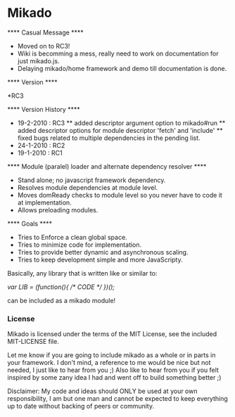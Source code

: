 Mikado
=====

**** Casual Message ****

* Moved on to RC3!
* Wiki is becomming a mess, really need to work on documentation for just mikado.js.
* Delaying mikado/home framework and demo till documentation is done.


**** Version ****

*RC3

**** Version History ****

* 19-2-2010 : RC3
** added descriptor argument option to mikado#run
** added descriptor options for module descriptor 'fetch' and 'include'
** fixed bugs related to multiple dependencies in the pending list.
* 24-1-2010 : RC2
* 19-1-2010 : RC1

**** Module (paralel) loader and alternate dependency resolver ****

* Stand alone; no javascript framework dependency.
* Resolves module dependencies at module level.
* Moves domReady checks to module level so you never have to code it at implementation.
* Allows preloading modules.

**** Goals ****

* Tries to Enforce a clean global space.
* Tries to minimize code for implementation.
* Tries to provide better dynamic and asynchronous scaling.
* Tries to keep development simple and more JavaScripty.

Basically, any library that is written like or similar to:

*var LIB = (function(){ /\* CODE \*/ })();*

can be included as a mikado module!

### License ###

Mikado is licensed under the terms of the MIT License, see the included MIT-LICENSE file.

Let me know if you are going to include mikado as a whole or in parts in your framework.
I don't mind, a reference to me would be nice but not needed, I just like to hear from you ;)
Also like to hear from you if you felt inspired by some zany idea I had and went off to build 
something better ;)

Disclaimer: My code and ideas should ONLY be used at your own responsibility, I am but one man
and cannot be expected to keep everything up to date without backing of peers or community.
